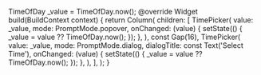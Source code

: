 TimeOfDay \_value = TimeOfDay.now();
@override
Widget build(BuildContext context) {
return Column(
children: [
TimePicker(
value: _value,
mode: PromptMode.popover,
onChanged: (value) {
setState(() {
_value = value ?? TimeOfDay.now();
});
},
),
const Gap(16),
TimePicker(
value: _value,
mode: PromptMode.dialog,
dialogTitle: const Text('Select Time'),
onChanged: (value) {
setState(() {
_value = value ?? TimeOfDay.now();
});
},
),
],
);
}
